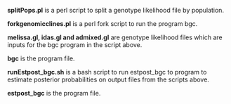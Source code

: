 **splitPops.pl** is a perl script to split a genotype likelihood file by population.

**forkgenomicclines.pl** is a perl fork script to run the program bgc.

**melissa.gl, idas.gl and admixed.gl** are genotype likelihood files which are inputs for the bgc program in the script above.

**bgc** is the program file.

**runEstpost_bgc.sh** is a bash script to run estpost_bgc to program to estimate posterior probabilities on output files from the scripts above.

**estpost_bgc** is the program file.
